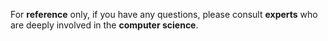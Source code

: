 For **reference** only, if you have any questions, please consult **experts** who are deeply involved in the **computer science**.
